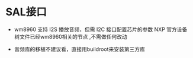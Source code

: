 # SAL接口

* wm8960 支持 I2S 播放音频，但需 I2C 接口配置芯片的参数
    NXP 官方设备树文件已经wm8960相关的节点 ,不需做任何改动

* 音频库的移植不建议看，直接用buildroot来安装第三方库

